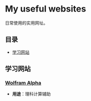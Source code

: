 # My useful websites

日常使用的实用网址。

## 目录
- [学习网站](#学习网站)


## 学习网站

### [Wolfram Alpha](https://www.wolframalpha.com/)
- **用途**：理科计算辅助





